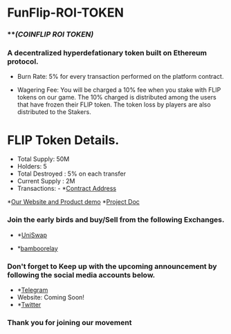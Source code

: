 # FunFlip-ROI-TOKEN


### *********(COINFLIP ROI TOKEN)*******

### A decentralized hyperdefationary token built on Ethereum protocol.

 - Burn Rate: 5% for every transaction performed on the platform contract.

- Wagering Fee: You will be charged a 10% fee when you stake with FLIP tokens on our game. The 10% charged is distributed among the users that have frozen their FLIP token. The token loss by players are also distributed to the Stakers. 

# FLIP Token Details.

- Total Supply: 50M
- Holders: 5 
- Total Destroyed : 5% on each transfer 
- Current Supply : 2M
- Transactions: -
*[Contract Address](https://etherscan.io/token/0xbE3547a464D03b226cF4bE2C48629694450e3773)

*[Our Website and Product demo](https://t.co/kXVWIbMLpp)
*[Project Doc](shorturl.at/ovI27)

### Join the early birds and buy/Sell from the following Exchanges.
- *[UniSwap](https://v1.uniswap.exchange/swap/0xbE3547a464D03b226cF4bE2C48629694450e3773
)


- *[bamboorelay](https://bamboorelay.com/trade/FLIP-WETH)


### Don't forget to Keep up with the upcoming announcement by following the social media accounts below.

 - *[Telegram](https://t.me/FunFlip_Roi_dapp)
 - Website: Coming Soon!
 - *[Twitter](https://twitter.com/funflipdapp/)

### Thank you for joining our movement 
